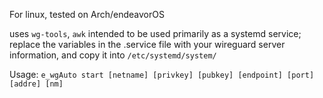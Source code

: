 For linux, tested on Arch/endeavorOS

uses `wg-tools`, `awk`
intended to be used primarily as a systemd service; replace the variables in the .service file with your wireguard server information, and copy it into `/etc/systemd/system/`

Usage:  `e_wgAuto start [netname] [privkey] [pubkey] [endpoint] [port] [addre] [nm]`
